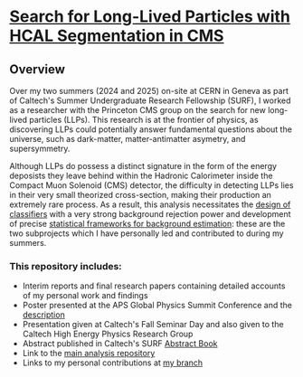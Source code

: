 # [Search for Long-Lived Particles with HCAL Segmentation in CMS](https://github.com/gk199/Run3-HCAL-LLP-Analysis/tree/main)
## Overview
Over my two summers (2024 and 2025) on-site at CERN in Geneva as part of Caltech's Summer Undergraduate Research Fellowship (SURF), I worked as a researcher with the Princeton CMS group on the search for new long-lived particles (LLPs). This research is at the frontier of physics, as discovering LLPs could potentially answer fundamental questions about the universe, such as dark-matter, matter-antimatter asymetry, and supersymmetry.

Although LLPs do possess a distinct signature in the form of the energy deposists they leave behind within the Hadronic Calorimeter inside the Compact Muon Solenoid (CMS) detector, the difficulty in detecting LLPs lies in their very small theorized cross-section, making their production an extremely rare process. As a result, this analysis necessitates the [design of classifiers](https://github.com/gk199/Run3-HCAL-LLP-Analysis/tree/kat-branch/Classifiers) with a very strong background rejection power and development of precise [statistical frameworks for background estimation](https://github.com/gk199/Run3-HCAL-LLP-Analysis/tree/kat-branch/FakeRate): these are the two subprojects which I have personally led and contributed to during my summers.

### This repository includes:
 - Interim reports and final research papers containing detailed accounts of my personal work and findings
 - Poster presented at the APS Global Physics Summit Conference and the [description](https://summit.aps.org/smt/2025/events/MAR-H00/318)
 - Presentation given at Caltech's Fall Seminar Day and also given to the Caltech High Energy Physics Research Group
 - Abstract published in Caltech's SURF [Abstract Book](https://sfp.caltech.edu/documents/29442/2024_Abstract_Book.pdf)
 - Link to the [main analysis repository](https://github.com/gk199/Run3-HCAL-LLP-Analysis/tree/main)
 - Links to my personal contributions at [my branch](https://github.com/gk199/Run3-HCAL-LLP-Analysis/tree/kat-branch)


